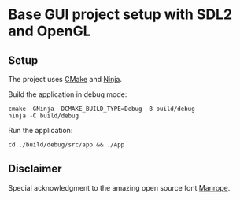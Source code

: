 # Base GUI project setup with SDL2 and OpenGL


## Setup

The project uses [CMake](https://cmake.org) and [Ninja](https://ninja-build.org).

Build the application in debug mode:

```shell
cmake -GNinja -DCMAKE_BUILD_TYPE=Debug -B build/debug
ninja -C build/debug
```

Run the application:

```shell
cd ./build/debug/src/app && ./App
```


## Disclaimer

Special acknowledgment to the amazing open source font [Manrope](https://manropefont.com).
